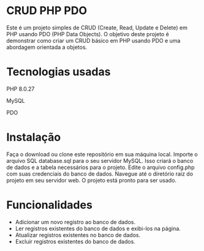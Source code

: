 # CRUD PHP PDO
Este é um projeto simples de CRUD (Create, Read, Update e Delete) em PHP usando PDO (PHP Data Objects). O objetivo deste projeto é demonstrar como criar um CRUD básico em PHP usando PDO e uma abordagem orientada a objetos.

# Tecnologias usadas
PHP 8.0.27

MySQL

PDO

# Instalação
Faça o download ou clone este repositório em sua máquina local.
Importe o arquivo SQL database.sql para o seu servidor MySQL. Isso criará o banco de dados e a tabela necessários para o projeto.
Edite o arquivo config.php com suas credenciais do banco de dados.
Navegue até o diretório raiz do projeto em seu servidor web.
O projeto está pronto para ser usado.

# Funcionalidades
- Adicionar um novo registro ao banco de dados.
- Ler registros existentes do banco de dados e exibi-los na página.
- Atualizar registros existentes no banco de dados.
- Excluir registros existentes do banco de dados.
